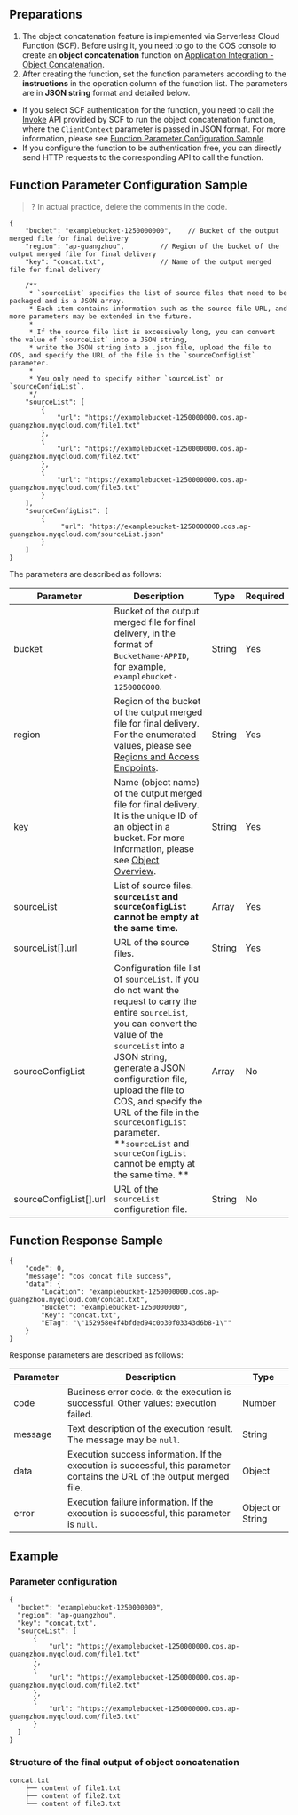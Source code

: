 ## Preparations

1. The object concatenation feature is implemented via Serverless Cloud Function (SCF). Before using it, you need to go to the COS console to create an **object concatenation** function on [Application Integration - Object Concatenation](https://console.cloud.tencent.com/cos5/application/cosConcatFile).
2. After creating the function, set the function parameters according to the **instructions** in the operation column of the function list. The parameters are in **JSON string** format and detailed below.
 - If you select SCF authentication for the function, you need to call the [Invoke](https://intl.cloud.tencent.com/document/api/583/17243) API provided by SCF to run the object concatenation function, where the `ClientContext` parameter is passed in JSON format. For more information, please see [Function Parameter Configuration Sample](#1).
 - If you configure the function to be authentication free, you can directly send HTTP requests to the corresponding API to call the function.


<span id=1></span>

## Function Parameter Configuration Sample

>? In actual practice, delete the comments in the code.
>

```plaintext
{
    "bucket": "examplebucket-1250000000",    // Bucket of the output merged file for final delivery
    "region": "ap-guangzhou",         // Region of the bucket of the output merged file for final delivery
    "key": "concat.txt",              // Name of the output merged file for final delivery

    /**
     * `sourceList` specifies the list of source files that need to be packaged and is a JSON array.
     * Each item contains information such as the source file URL, and more parameters may be extended in the future.
     * 
     * If the source file list is excessively long, you can convert the value of `sourceList` into a JSON string,
     * write the JSON string into a .json file, upload the file to COS, and specify the URL of the file in the `sourceConfigList` parameter.
     * 
     * You only need to specify either `sourceList` or `sourceConfigList`.
     */
    "sourceList": [
        {
            "url": "https://examplebucket-1250000000.cos.ap-guangzhou.myqcloud.com/file1.txt"
        },
        {
            "url": "https://examplebucket-1250000000.cos.ap-guangzhou.myqcloud.com/file2.txt"
        },
        {
            "url": "https://examplebucket-1250000000.cos.ap-guangzhou.myqcloud.com/file3.txt"
        }
    ],
    "sourceConfigList": [
        {
             "url": "https://examplebucket-1250000000.cos.ap-guangzhou.myqcloud.com/sourceList.json"
        }
    ]
}
```

The parameters are described as follows:

| Parameter | Description | Type | Required |
| ----------------------- | ------------------------------------------------------------ | ------- | -------- |
| bucket                  | Bucket of the output merged file for final delivery, in the format of `BucketName-APPID`, for example, `examplebucket-1250000000`. | String  | Yes       |
| region                  | Region of the bucket of the output merged file for final delivery. For the enumerated values, please see [Regions and Access Endpoints](https://intl.cloud.tencent.com/document/product/436/6224). | String  | Yes       |
| key                     | Name (object name) of the output merged file for final delivery. It is the unique ID of an object in a bucket. For more information, please see [Object Overview](https://intl.cloud.tencent.com/document/product/436/13324). | String  | Yes       |
| sourceList              | List of source files. **`sourceList` and `sourceConfigList` cannot be empty at the same time.**  | Array   | Yes       |
| sourceList[].url        | URL of the source files.                                                 | String  | Yes       |
| sourceConfigList        | Configuration file list of `sourceList`. If you do not want the request to carry the entire `sourceList`, you can convert the value of the `sourceList` into a JSON string, generate a JSON configuration file, upload the file to COS, and specify the URL of the file in the `sourceConfigList` parameter. **`sourceList` and `sourceConfigList` cannot be empty at the same time. ** | Array   | No       |
| sourceConfigList[].url  | URL of the `sourceList` configuration file.                                    | String  | No       |

## Function Response Sample
```plaintext
{
    "code": 0,
    "message": "cos concat file success",
    "data": {
        "Location": "examplebucket-1250000000.cos.ap-guangzhou.myqcloud.com/concat.txt",
        "Bucket": "examplebucket-1250000000",
        "Key": "concat.txt",
        "ETag": "\"152958e4f4bfded94c0b30f03343d6b8-1\""
    }
}
```

Response parameters are described as follows:

| Parameter  | Description                                               | Type             |
| ------- | ------------------------------------------------------ | ---------------- |
| code    | Business error code. `0`: the execution is successful. Other values: execution failed.    | Number           |
| message | Text description of the execution result. The message may be `null`.                        | String           |
| data    | Execution success information. If the execution is successful, this parameter contains the URL of the output merged file. | Object           |
| error   | Execution failure information. If the execution is successful, this parameter is `null`.                    | Object or String |

## Example



### Parameter configuration
```plaintext
{
  "bucket": "examplebucket-1250000000",
  "region": "ap-guangzhou",
  "key": "concat.txt",
  "sourceList": [
      {
          "url": "https://examplebucket-1250000000.cos.ap-guangzhou.myqcloud.com/file1.txt"
      },
      {
          "url": "https://examplebucket-1250000000.cos.ap-guangzhou.myqcloud.com/file2.txt"
      },
      {
          "url": "https://examplebucket-1250000000.cos.ap-guangzhou.myqcloud.com/file3.txt"
      }
  ]
}
```

### Structure of the final output of object concatenation

```plaintext
concat.txt
    ├── content of file1.txt
    ├── content of file2.txt
    └── content of file3.txt
```
